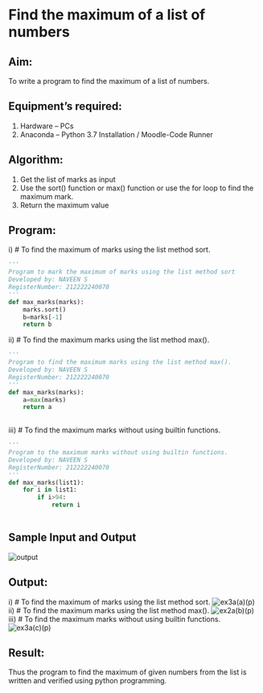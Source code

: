 # Find the maximum of a list of numbers
## Aim:
To write a program to find the maximum of a list of numbers.
## Equipment’s required:
1.	Hardware – PCs
2.	Anaconda – Python 3.7 Installation / Moodle-Code Runner
## Algorithm:
1.	Get the list of marks as input
2.	Use the sort() function or max() function or use the for loop to find the maximum mark.
3.	Return the maximum value
## Program:
i)	# To find the maximum of marks using the list method sort.
```Python
''' 
Program to mark the maximum of marks using the list method sort
Developed by: NAVEEN S
RegisterNumber: 212222240070
'''
def max_marks(marks):
    marks.sort()
    b=marks[-1]
    return b


```

ii)	# To find the maximum marks using the list method max().
```Python
''' 
Program to find the maximum marks using the list method max().
Developed by: NAVEEN S
RegisterNumber: 212222240070
'''
def max_marks(marks):
    a=max(marks)
    return a
    


```

iii) # To find the maximum marks without using builtin functions.
```Python
''' 
Program to the maximum marks without using builtin functions.
Developed by: NAVEEN S
RegisterNumber: 212222240070
'''
def max_marks(list1):
    for i in list1:
        if i>94:
            return i
           


```
## Sample Input and Output
![output](./img/max_marks1.jpg) 

## Output:
i) # To find the maximum of marks using the list method sort.
![ex3a(a)(p)](https://github.com/Naveensrinivasan07/FindMaximum/assets/119475891/a2f68f8c-a069-4738-a558-a1d1f9f0853c)
ii) # To find the maximum marks using the list method max().
![ex2a(b)(p)](https://github.com/Naveensrinivasan07/FindMaximum/assets/119475891/ced5c8ce-79f1-431c-9395-df59a434d220)
iii) # To find the maximum marks without using builtin functions.
![ex3a(c)(p)](https://github.com/Naveensrinivasan07/FindMaximum/assets/119475891/cc36f5ef-1080-4b93-a3ce-f7872be13245)
## Result:
Thus the program to find the maximum of given numbers from the list is written and verified using python programming.

